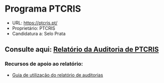 # Programa PTCRIS
- URL: https://ptcris.pt/
- Proprietário: PTCRIS
- Candidatura a: Selo Prata
  
## Consulte aqui: [Relatório da Auditoria de PTCRIS](https://unidade-acesso.github.io/report_003/relatorio_report_003.html)

### Recursos de apoio ao relatório:
- [Guia de utilização do relatório de auditorias](https://unidade-acesso.github.io/reports/guiao.html)
